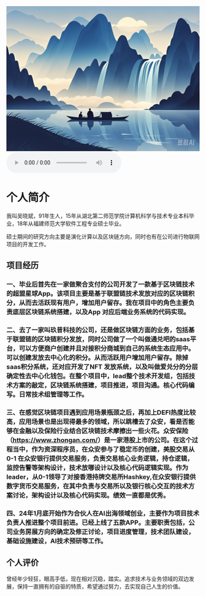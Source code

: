 ![描述图片](/asset/img/1.png)
<audio controls autoplay>
  <source src="/asset/mp3/a2.mp3" type="audio/mpeg">
</audio>
# 个人简介 

我叫吴晓斌，91年生人，15年从湖北第二师范学院计算机科学与技术专业本科毕业，18年从福建师范大学软件工程专业硕士毕业。

硕士期间的研究方向主要是演化计算以及区块链方向，同时也有在公司进行物联网项目的开发工作。



## 项目经历

### 一、毕业后首先在一家做聚合支付的公司开发了一款基于区块链技术的超盟星球App。该项目主要是基于联盟链技术发放对应的区块链积分，从而去活跃现有用户，增加用户留存。我在项目中的角色主要负责底层区块链系统搭建，以及App 对应后端业务系统的代码实现。



### 二、去了一家叫玖昔科技的公司，还是做区块链方面的业务，包括基于联盟链的区块链积分发放，同时公司做了一个叫做通兑吧的saas平台，可以方便商户创建并且对接积分商城到自己的系统生态应用中。可以创建发放去中心化的积分。从而活跃用户增加用户留存。除掉saas积分系统，还对应开发了NFT 发放系统，以及叫做爱兑分的分层确定性去中心化钱包。在整个项目中，lead整个技术开发组，包括技术方案的敲定，区块链系统搭建，项目推进，项目沟通。核心代码编写。日常技术组管理等工作。



### 三、在感觉区块链项目遇到应用场景瓶颈之后，再加上DEFI热度比较高，应用场景也是出现得最多的领域，所以跳槽去了众安，看是否能够在金融以及保险行业结合区块链技术摩擦出一些火花。众安保险（<https://www.zhongan.com/>）是一家港股上市的公司。在这个过程当中，作为资深程序员，在众安参与了稳定币的创建，美股交易从0-1 在众安银行提供交易服务，负责交易核心业务逻辑，持仓逻辑，监控告警等架构设计，技术放哪设计以及核心代码逻辑实现。作为leader，从0-1领导了对接香港持牌交易所Hashkey,在众安银行提供数字货币交易服务，在其中负责与交易所以及银行核心交互的技术方案讨论，架构设计以及核心代码实现。绩效一直都是优秀。



### 四、24年1月底开始作为合伙人在AI出海领域创业，主要作为项目技术负责人推进整个项目前进。已经上线了五款APP。主要职责包括，公司业务房展方向的确定及修正讨论，项目进度管理，技术团队建设，基础设施建设，AI技术预研等工作。





## 个人评价

曾经年少轻狂，眼高手低，现在相对沉稳，踏实。追求技术与业务领域的双边发展，保持一直拥有的自驱的特质，希望通过努力，去实现自己人生的价值。



